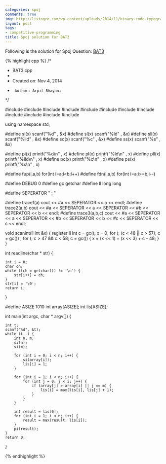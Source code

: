 ```yaml
---
categories: spoj
comments: true
img: http://listogre.com/wp-content/uploads/2014/11/binary-code-typography-hd-wallpaper-1920x1080-2619-672x372.png
layout: post
tags:
- competitive-programming
title: Spoj solution for BAT3
---
```


Following is the solution for Spoj Question: [BAT3](http://www.spoj.com/problems/BAT3/)

{% highlight cpp %}
/*
 * BAT3.cpp
 *
 *  Created on: Nov 4, 2014
 *      Author: Arpit Bhayani
 */

#include <map>
#include <cmath>
#include <set>
#include <cstring>
#include <stack>
#include <vector>
#include <queue>
#include <list>
#include <cstdio>
#include <cstdlib>
#include <iostream>
#include <climits>

using namespace std;

#define si(x) scanf("%d" , &x)
#define sl(x) scanf("%ld" , &x)
#define sll(x) scanf("%lld" , &x)
#define sc(x) scanf("%c" , &x)
#define ss(x) scanf("%s" , &x)

#define pi(x) printf("%d\n" , x)
#define pl(x) printf("%ld\n" , x)
#define pll(x) printf("%lld\n" , x)
#define pc(x) printf("%c\n" , x)
#define ps(x) printf("%s\n" , x)

#define fup(i,a,b) for(int i=a;i<b;i++)
#define fdn(i,a,b) for(int i=a;i>=b;i--)

#define DEBUG 0
#define gc getchar
#define ll long long

#define SEPERATOR " : "

#define trace1(a) cout << #a << SEPERATOR << a << endl;
#define trace2(a,b) cout << #a << SEPERATOR << a << SEPERATOR << #b << SEPERATOR << b << endl;
#define trace3(a,b,c) cout << #a << SEPERATOR << a << SEPERATOR << #b << SEPERATOR << b << #c << SEPERATOR << c << endl;

void scanint(ll int &x) {
	register ll int c = gc();
	x = 0;
	for (; (c < 48 || c > 57); c = gc())
		;
	for (; c > 47 && c < 58; c = gc()) {
		x = (x << 1) + (x << 3) + c - 48;
	}
}

int readline(char * str) {

	int i = 0;
	char ch;
	while ((ch = getchar()) != '\n') {
		str[i++] = ch;
	}
	str[i] = '\0';
	return i;
}

#define ASIZE 1010
int array[ASIZE];
int lis[ASIZE];

int main(int argc, char * argv[]) {

	int t;
	scanf("%d", &t);
	while (t--) {
		int n, m;
		si(n);
		si(m);

		for (int i = 0; i < n; i++) {
			si(array[i]);
			lis[i] = 1;
		}

		for (int i = 1; i < n; i++) {
			for (int j = 0; j < i; j++) {
				if (array[j] > array[i] || j == m) {
					lis[i] = max(lis[i], lis[j] + 1);
				}
			}
		}

		int result = lis[0];
		for (int i = 1; i < n; i++) {
			result = max(result, lis[i]);
		}
		pi(result);
	}
	return 0;
}

{% endhighlight %}